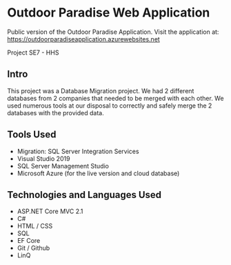 # Outdoor Paradise Web Application
Public version of the Outdoor Paradise Application. 
Visit the application at: https://outdoorparadiseapplication.azurewebsites.net

Project SE7 - HHS

## Intro
This project was a Database Migration project. We had 2 different databases from 2 companies that needed to be merged with each other. 
We used numerous tools at our disposal to correctly and safely merge the 2 databases with the provided data. 

## Tools Used
 - Migration: SQL Server Integration Services
 - Visual Studio 2019 
 - SQL Server Management Studio 
 - Microsoft Azure (for the live version and cloud database)
 
## Technologies and Languages Used
 - ASP.NET Core MVC 2.1
 - C#
 - HTML / CSS
 - SQL
 - EF Core
 - Git / Github
 - LinQ
